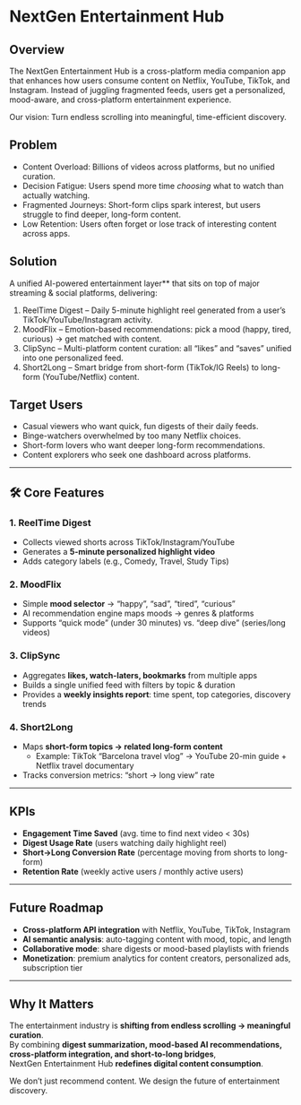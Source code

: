 # NextGen Entertainment Hub

##  Overview
The NextGen Entertainment Hub is a cross-platform media companion app that enhances how users consume content on Netflix, YouTube, TikTok, and Instagram.
Instead of juggling fragmented feeds, users get a personalized, mood-aware, and cross-platform entertainment experience.  

Our vision: Turn endless scrolling into meaningful, time-efficient discovery.


##  Problem
- Content Overload: Billions of videos across platforms, but no unified curation.  
- Decision Fatigue: Users spend more time *choosing* what to watch than actually watching.  
- Fragmented Journeys: Short-form clips spark interest, but users struggle to find deeper, long-form content.  
- Low Retention: Users often forget or lose track of interesting content across apps.  


##  Solution
A unified AI-powered entertainment layer** that sits on top of major streaming & social platforms, delivering:
1. ReelTime Digest – Daily 5-minute highlight reel generated from a user’s TikTok/YouTube/Instagram activity.  
2. MoodFlix – Emotion-based recommendations: pick a mood (happy, tired, curious) → get matched with content.  
3. ClipSync – Multi-platform content curation: all “likes” and “saves” unified into one personalized feed.  
4. Short2Long – Smart bridge from short-form (TikTok/IG Reels) to long-form (YouTube/Netflix) content.  



##  Target Users
- Casual viewers who want quick, fun digests of their daily feeds.  
- Binge-watchers overwhelmed by too many Netflix choices.  
- Short-form lovers who want deeper long-form recommendations.  
- Content explorers who seek one dashboard across platforms.  

---

## 🛠️ Core Features
### 1. ReelTime Digest
- Collects viewed shorts across TikTok/Instagram/YouTube  
- Generates a **5-minute personalized highlight video**  
- Adds category labels (e.g., Comedy, Travel, Study Tips)

### 2. MoodFlix
- Simple **mood selector** → “happy”, “sad”, “tired”, “curious”  
- AI recommendation engine maps moods → genres & platforms  
- Supports “quick mode” (under 30 minutes) vs. “deep dive” (series/long videos)

### 3. ClipSync
- Aggregates **likes, watch-laters, bookmarks** from multiple apps  
- Builds a single unified feed with filters by topic & duration  
- Provides a **weekly insights report**: time spent, top categories, discovery trends  

### 4. Short2Long
- Maps **short-form topics → related long-form content**  
  - Example: TikTok “Barcelona travel vlog” → YouTube 20-min guide + Netflix travel documentary  
- Tracks conversion metrics: “short → long view” rate  

---

## KPIs
- **Engagement Time Saved** (avg. time to find next video < 30s)  
- **Digest Usage Rate** (users watching daily highlight reel)  
- **Short→Long Conversion Rate** (percentage moving from shorts to long-form)  
- **Retention Rate** (weekly active users / monthly active users)  

---

## Future Roadmap
- **Cross-platform API integration** with Netflix, YouTube, TikTok, Instagram  
- **AI semantic analysis**: auto-tagging content with mood, topic, and length  
- **Collaborative mode**: share digests or mood-based playlists with friends  
- **Monetization**: premium analytics for content creators, personalized ads, subscription tier  

---

## Why It Matters
The entertainment industry is **shifting from endless scrolling → meaningful curation**.  
By combining **digest summarization, mood-based AI recommendations, cross-platform integration, and short-to-long bridges**,  
NextGen Entertainment Hub **redefines digital content consumption**.  

We don’t just recommend content. 
We design the future of entertainment discovery.

